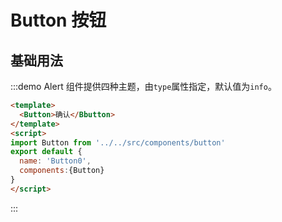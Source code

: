 # Button 按钮

## 基础用法
:::demo Alert 组件提供四种主题，由`type`属性指定，默认值为`info`。

```html
<template>
  <Button>确认</Bbutton>
</template>
<script>
import Button from '../../src/components/button'
export default {
  name: 'Button0',
  components:{Button}
}
</script>
```
:::
